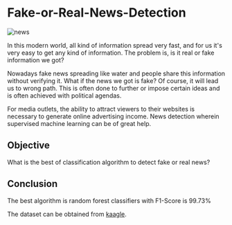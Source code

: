 # Fake-or-Real-News-Detection

![news](https://ichef.bbci.co.uk/childrens-responsive-ichef-live/r/720/1x/cbbc/I-Newspaper2.jpg)

In this modern world, all kind of information spread very fast, and for us it's very easy to get any kind of information. The problem is, is it real or fake information we got?

Nowadays fake news spreading like water and people share this information without verifying it. What if the news we got is fake? Of course, it will lead us to wrong path. This is often done to further or impose certain ideas and is often achieved with political agendas.

For media outlets, the ability to attract viewers to their websites is necessary to generate online advertising income. News detection wherein supervised machine learning can be of great help.

## Objective
What is the best of classification algorithm to detect fake or real news?

## Conclusion
The best algorithm is random forest classifiers with F1-Score is 99.73%

The dataset can be obtained from [kaagle](https://www.kaggle.com/datasets/clmentbisaillon/fake-and-real-news-dataset).
